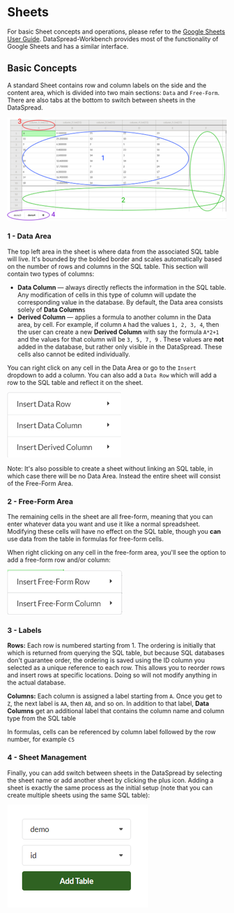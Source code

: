 # Sheets

For basic Sheet concepts and operations, please refer to the [Google Sheets User Guide](https://zapier.com/learn/google-sheets/google-sheets-tutorial/). DataSpread-Workbench provides most of the functionality of Google Sheets and has a similar interface.

## Basic Concepts

A standard Sheet contains row and column labels on the side and the content area, which is divided into two main sections: `Data` and `Free-Form`. There are also tabs at the bottom to switch between sheets in the DataSpread.

![](.gitbook/assets/dataspread_labeled.png)

### 1 - Data Area

The top left area in the sheet is where data from the associated SQL table will live. It's bounded by the bolded border and scales automatically based on the number of rows and columns in the SQL table. This section will contain two types of columns:

* **Data Column** — always directly reflects the information in the SQL table. Any modification of cells in this type of column will update the corresponding value in the database. By default, the Data area consists solely of **Data Column**s
* **Derived Column** — applies a formula to another column in the Data area, by cell. For example, if column `A` had the values `1, 2, 3, 4`, then the user can create a new **Derived Column** with say the formula `A*2+1` and the values for that column will be `3, 5, 7, 9` . These values are **not** added in the database, but rather only visible in the DataSpread. These cells also cannot be edited individually.

You can right click on any cell in the Data Area or go to the `Insert` dropdown to add a column. You can also add a `Data Row` which will add a row to the SQL table and reflect it on the sheet.

![](.gitbook/assets/context_menu_insert_data.png)

Note: It's also possible to create a sheet without linking an SQL table, in which case there will be no Data Area. Instead the entire sheet will consist of the Free-Form Area.

### 2 - Free-Form Area

The remaining cells in the sheet are all free-form, meaning that you can enter whatever data you want and use it like a normal spreadsheet. Modifying these cells will have no effect on the SQL table, though you **can** use data from the table in formulas for free-form cells.

When right clicking on any cell in the free-form area, you'll see the option to add a free-form row and/or column:

![](.gitbook/assets/context_menu_insert_free.png)

### 3 - Labels

**Rows:** Each row is numbered starting from 1. The ordering is initially that which is returned from querying the SQL table, but because SQL databases don't guarantee order, the ordering is saved using the ID column you selected as a unique reference to each row. This allows you to reorder rows and insert rows at specific locations. Doing so will not modify anything in the actual database.

**Columns:** Each column is assigned a label starting from `A`. Once you get to `Z`, the next label is `AA`, then `AB`, and so on. In addition to that label, **Data Columns** get an additional label that contains the column name and column type from the SQL table

In formulas, cells can be referenced by column label followed by the row number, for example `C5`

### 4 - Sheet Management

Finally, you can add switch between sheets in the DataSpread by selecting the sheet name or add another sheet by clicking the plus icon. Adding a sheet is exactly the same process as the initial setup \(note that you can create multiple sheets using the same SQL table\):

![](.gitbook/assets/add_table.png)



